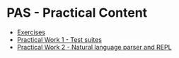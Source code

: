 # PAS - Practical Content

- [Exercises](exercises/)
- [Practical Work 1 - Test suites](pw1/)
- [Practical Work 2 - Natural language parser and REPL](pw1/)


